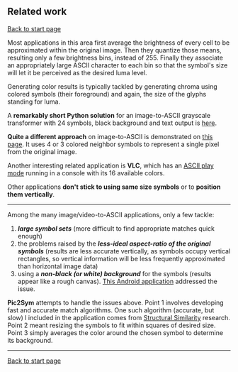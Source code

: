 ## Related work ##
[Back to start page](../ReadMe.md)

Most applications in this area first average the brightness of every cell to be approximated within the original image. Then they quantize those means, resulting only a few brightness bins, instead of 255. Finally they associate an appropriately large ASCII character to each bin so that the symbol&#39;s size will let it be perceived as the desired luma level.

Generating color results is typically tackled by generating chroma using colored symbols (their foreground) and again, the size of the glyphs standing for luma.

A **remarkably short Python solution** for an image\-to\-ASCII grayscale transformer with 24 symbols, black background and text output is [here](https://gist.github.com/cdiener/10491632).

**Quite a different approach** on image\-to\-ASCII is demonstrated on [this page](https://larc.unt.edu/ian/art/ascii/color/). It uses 4 or 3 colored neighbor symbols to represent a single pixel from the original image.

Another interesting related application is **VLC**, which has an [ASCII play mode](https://www.youtube.com/watch?v=fuQjDfZ9lV4) running in a console with its 16 available colors.

Other applications **don&#39;t stick to using same size symbols** or to **position them vertically**.

----------

Among the many image/video\-to\-ASCII applications, only a few tackle:

1.	***large symbol sets*** (more difficult to find appropriate matches quick enough)
2.	the problems raised by the ***less\-ideal aspect\-ratio of the original symbols*** (results are less accurate vertically, as symbols occupy vertical rectangles, so vertical information will be less frequently approximated than horizontal image data)
3.	using a ***non\-black (or white) background*** for the symbols (results appear like a rough canvas). [This Android application](https://play.google.com/store/apps/details?id=com.muri.asciiart&hl=en) addressed the issue.

**Pic2Sym** attempts to handle the issues above. Point 1 involves developing fast and accurate match algorithms. One such algorithm (accurate, but slow) I included in the application comes from [Structural Similarity](https://ece.uwaterloo.ca/~z70wang/research/ssim) research. Point 2 meant resizing the symbols to fit within squares of desired size. Point 3 simply averages the color around the chosen symbol to determine its background.


----------

[Back to start page](../ReadMe.md)

